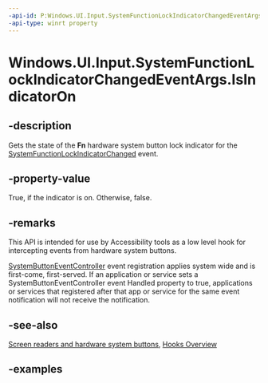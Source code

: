 ```yaml
---
-api-id: P:Windows.UI.Input.SystemFunctionLockIndicatorChangedEventArgs.IsIndicatorOn
-api-type: winrt property
---
```


<!-- Property syntax.
public bool IsIndicatorOn { get; }
-->

# Windows.UI.Input.SystemFunctionLockIndicatorChangedEventArgs.IsIndicatorOn

## -description

Gets the state of the **Fn** hardware system button lock indicator for the [SystemFunctionLockIndicatorChanged](systembuttoneventcontroller_systemfunctionlockindicatorchanged.md) event.

## -property-value

True, if the indicator is on. Otherwise, false.

## -remarks

This API is intended for use by Accessibility tools as a low level hook for intercepting events from hardware system buttons.

[SystemButtonEventController](systembuttoneventcontroller.md) event registration applies system wide and is first-come, first-served. If an application or service sets a SystemButtonEventController event Handled property to true, applications or services that registered after that app or service for the same event notification will not receive the notification.

## -see-also

[Screen readers and hardware system buttons](/windows/uwp/design/accessibility/system-button-narration), [Hooks Overview](/windows/win32/winmsg/about-hooks)

## -examples
